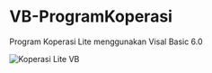 # VB-ProgramKoperasi
Program Koperasi Lite menggunakan Visal Basic 6.0

![Koperasi Lite VB](https://github.com/novri3h/VB-KinerjaKaryawan/assets/25641359/773c75cd-ff7e-4fc4-b1d5-c9e4890a27b5)
